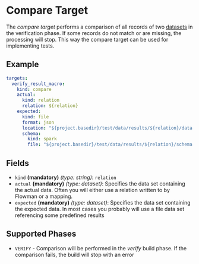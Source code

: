 # Compare Target

The *compare target* performs a comparison of all records of two [datasets](../dataset/index.md) in the verification
phase. If some records do not match or are missing, the processing will stop. This way the compare target can be
used for implementing tests.

## Example
```yaml
targets:
  verify_result_macro:
    kind: compare
    actual:
      kind: relation
      relation: ${relation}
    expected:
      kind: file
      format: json
      location: "${project.basedir}/test/data/results/${relation}/data.json"
      schema:
        kind: spark
        file: "${project.basedir}/test/data/results/${relation}/schema.json"
```

## Fields

* `kind` **(mandatory)** *(type: string)*: `relation`
* `actual` **(mandatory)** *(type: dataset)*: 
Specifies the data set containing the actual data. Often you will either use a relation written to by Flowman or
a mapping. 
* `expected` **(mandatory)** *(type: dataset)*: 
Specifies the data set containing the expected data. In most cases you probably will use a file data set referencing
some predefined results

## Supported Phases
* `VERIFY` - Comparison will be performed in the *verify* build phase. If the comparison fails, the build will stop
with an error
